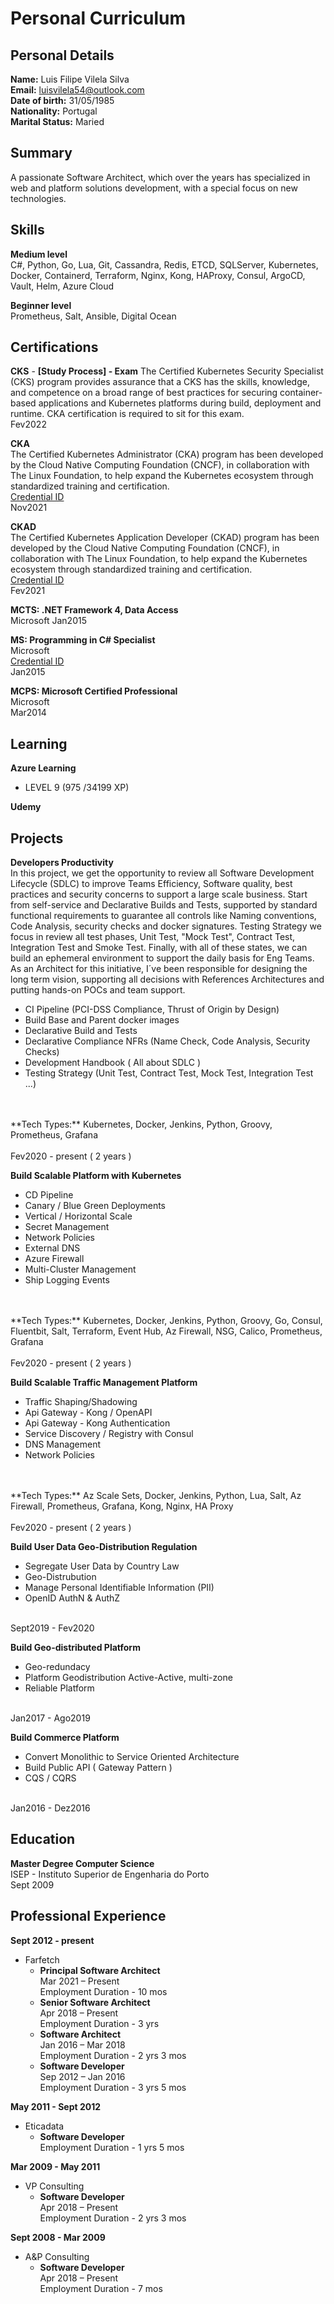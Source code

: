 # Personal Curriculum

## **Personal Details**

**Name:** Luis Filipe Vilela Silva <br>
**Email:** luisvilela54@outlook.com  <br>
**Date of birth:** 31/05/1985  <br>
**Nationality:** Portugal  <br>
**Marital Status:** Maried  <br>

## Summary
A passionate Software Architect, which over the years has specialized in web and platform solutions development, with a special focus on new technologies.

## Skills

**Medium level** <br>
C#, Python, Go, Lua, Git, Cassandra, Redis, ETCD, SQLServer, Kubernetes, Docker, Containerd, Terraform, Nginx, Kong, HAProxy, Consul, ArgoCD, Vault, Helm, Azure Cloud

**Beginner level** <br>
Prometheus, Salt, Ansible, Digital Ocean

## Certifications

**CKS** -  **[Study Process] - Exam**
The Certified Kubernetes Security Specialist (CKS) program provides assurance that a CKS has the skills, knowledge, and competence on a broad range of best practices for securing container-based applications and Kubernetes platforms during build, deployment and runtime. CKA certification is required to sit for this exam.
<br>
Fev2022<br>

**CKA**<br>
The Certified Kubernetes Administrator (CKA) program has been developed by the Cloud Native Computing Foundation (CNCF), in collaboration with The Linux Foundation, to help expand the Kubernetes ecosystem through standardized training and certification. 
<br>
[Credential ID](https://www.credly.com/badges/39782d11-f39d-4867-a549-67802490b3c2?source=linked_in_profile)</br>
Nov2021<br>

**CKAD** <br>
The Certified Kubernetes Application Developer (CKAD) program has been developed by the Cloud Native Computing Foundation (CNCF), in collaboration with The Linux Foundation, to help expand the Kubernetes ecosystem through standardized training and certification. <br>
[Credential ID](https://www.credly.com/badges/37cde8cc-d012-4d6b-9192-4b09a355c65c?source=linked_in_profile)</br>
Fev2021<br>

**MCTS: .NET Framework 4, Data Access** <br>
Microsoft
Jan2015<br>

**MS: Programming in C# Specialist** <br>
Microsoft</br>
[Credential ID](https://www.credly.com/badges/97fc2898-9d9f-4629-9718-caabea775758/public_url)</br>
Jan2015<br>

**MCPS: Microsoft Certified Professional** <br>
Microsoft<br>
Mar2014<br>

## Learning
**Azure Learning**<br>
* LEVEL 9 (975 /34199 XP)<br>

**Udemy** <br>

## Projects
**Developers Productivity**<br>
In this project, we get the opportunity to review all Software Development Lifecycle (SDLC) to improve Teams Efficiency, Software quality, best practices and security concerns to support a large scale business.
Start from self-service and Declarative Builds and Tests, supported by standard functional requirements to guarantee all controls like Naming conventions, Code Analysis, security checks and docker signatures.
Testing Strategy we focus in review all test phases, Unit Test, "Mock Test", Contract Test, Integration Test and Smoke Test. Finally, with all of these states, we can build an ephemeral environment to support the daily basis for Eng Teams.
As an Architect for this initiative, I´ve been responsible for designing the long term vision, supporting all decisions with References Architectures and putting hands-on POCs and team support.

* CI Pipeline (PCI-DSS Compliance, Thrust of Origin by Design)
* Build Base and Parent docker images
* Declarative Build and Tests
* Declarative Compliance NFRs (Name Check, Code Analysis, Security Checks)
* Development Handbook ( All about SDLC )
* Testing Strategy (Unit Test, Contract Test, Mock Test, Integration Test ...)
<br>
</br>
**Tech Types:** Kubernetes, Docker, Jenkins, Python, Groovy, Prometheus, Grafana
</br>
</br>
Fev2020 - present ( 2 years )<br>

**Build Scalable Platform with Kubernetes**<br>
* CD Pipeline
* Canary / Blue Green Deployments
* Vertical / Horizontal Scale
* Secret Management
* Network Policies
* External DNS
* Azure Firewall
* Multi-Cluster Management
* Ship Logging Events
<br>
</br>
**Tech Types:** Kubernetes, Docker, Jenkins, Python, Groovy, Go, Consul, Fluentbit, Salt, Terraform, Event Hub, Az Firewall, NSG, Calico, Prometheus, Grafana</br>
</br>
Fev2020 - present ( 2 years ) </br>

**Build Scalable Traffic Management Platform**<br>
* Traffic Shaping/Shadowing
* Api Gateway - Kong / OpenAPI
* Api Gateway - Kong Authentication
* Service Discovery / Registry with Consul
* DNS Management
* Network Policies
<br>
</br>
**Tech Types:** Az Scale Sets, Docker, Jenkins, Python, Lua, Salt, Az Firewall, Prometheus, Grafana, Kong, Nginx, HA Proxy</br>
</br>
Fev2020 - present ( 2 years )<br>

**Build User Data Geo-Distribution Regulation**<br>
* Segregate User Data by Country Law
* Geo-Distrubution
* Manage Personal Identifiable Information (PII)
* OpenID AuthN & AuthZ
<br>
Sept2019 - Fev2020<br>

**Build Geo-distributed Platform**<br>
* Geo-redundacy
* Platform Geodistribution Active-Active, multi-zone
* Reliable Platform
<br>
Jan2017 - Ago2019<br>

**Build Commerce Platform**<br>
* Convert Monolithic to Service Oriented Architecture
* Build Public API ( Gateway Pattern )
* CQS / CQRS
<br>
Jan2016 - Dez2016<br>

## Education
**Master Degree Computer Science** <br>
ISEP - Instituto Superior de Engenharia do Porto<br>
Sept 2009<br>

## **Professional Experience**

**Sept 2012 - present** <br>
* Farfetch
    * **Principal Software Architect**<br>
    Mar 2021 – Present<br>
    Employment Duration - 10 mos<br>
    * **Senior Software Architect**<br>
    Apr 2018 – Present<br>
    Employment Duration - 3 yrs<br>
    * **Software Architect**<br>
    Jan 2016 – Mar 2018<br>
    Employment Duration - 2 yrs 3 mos<br>
    * **Software Developer**<br>
    Sep 2012 – Jan 2016<br>
    Employment Duration - 3 yrs 5 mos<br>

**May 2011 - Sept 2012** <br>
* Eticadata
    * **Software Developer**<br>
    Employment Duration - 1 yrs 5 mos<br>

**Mar 2009 - May 2011** <br>
* VP Consulting
    * **Software Developer**<br>
    Apr 2018 – Present<br>
    Employment Duration - 2 yrs 3 mos<br>

**Sept 2008 - Mar 2009** <br>
* A&P Consulting
    * **Software Developer**<br>
    Apr 2018 – Present<br>
    Employment Duration - 7 mos<br>